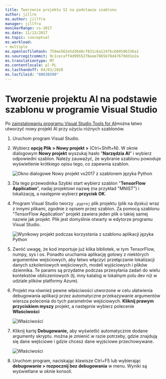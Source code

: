 ```yaml
---
title: Tworzenie projektu SI na podstawie szablonu
author: jillre
ms.author: jillfra
manager: jillfra
monikerRange: vs-2017
ms.date: 11/13/2017
ms.topic: conceptual
ms.workload:
- multiple
ms.openlocfilehash: 759ee562e5d3648cf831c6a1247bc660596336a1
ms.sourcegitcommit: 9c1cecaff4d9955276eee7865b78d47679dd1e2a
ms.translationtype: MT
ms.contentlocale: pl-PL
ms.lasthandoff: 04/03/2020
ms.locfileid: "80638590"
---
```

# <a name="create-an-ai-project-from-a-template-in-visual-studio"></a>Tworzenie projektu AI na podstawie szablonu w programie Visual Studio

Po [zainstalowaniu programu Visual Studio Tools for AI](installation.md)można łatwo utworzyć nowy projekt AI przy użyciu różnych szablonów.

1. Uruchom program Visual Studio.

2. Wybierz **opcję Plik > Nowy projekt >** (Ctrl+Shift+N). W oknie dialogowym **Nowy projekt** wyszukaj hasło "**Narzędzia AI**" i wybierz odpowiedni szablon. Należy zauważyć, że wybranie szablonu powoduje wyświetlenie krótkiego opisu tego, co zapewnia szablon.

    ![Okno dialogowe Nowy projekt vs2017 z szablonem języka Python](media/create-project/new-ai-project.png)

3. Dla tego przewodnika Szybki start wybierz szablon "**TensorFlow Application**", nadaj projektowi nazwę (na przykład "MNIST") i lokalizację, a następnie wybierz **przycisk OK**.

4. Program Visual Studio tworzy `.pyproj` plik projektu (plik na dysku) wraz z innymi plikami, zgodnie z opisem przez szablon. Za pomocą szablonu "TensorFlow Application" projekt zawiera jeden plik o takiej samej nazwie jak projekt. Plik jest domyślnie otwarty w edytorze programu Visual Studio.

    ![Wynikowy projekt podczas korzystania z szablonu aplikacji języka Python](media/create-project/new-tensorflowapp.png)

5. Zwróć uwagę, że kod importuje już kilka bibliotek, w tym TensorFlow, numpy, sys i os. Ponadto uruchamia aplikację gotowy z niektórych argumentów wejściowych, aby łatwo włączyć przełączanie lokalizacji danych szkoleniowych wejściowych, modeli wyjściowych i plików dziennika. Te params są przydatne podczas przesyłania zadań do wielu kontekstów obliczeniowych (tj. inny katalog w lokalnym polu dev niż w udziale plików platformy Azure).

6. Projekt ma również pewne właściwości utworzone w celu ułatwienia debugowania aplikacji przez automatyczne przekazywanie argumentów wiersza polecenia do tych parametrów wejściowych. **Kliknij prawym przyciskiem myszy** projekt, a następnie wybierz polecenie **Właściwości**

    ![Właściwości](media/create-project/project-properties.png)

7. Kliknij kartę **Debugowanie,** aby wyświetlić automatycznie dodane argumenty skryptu. można je zmienić w razie potrzeby, gdzie znajdują się dane wejściowe i gdzie chcesz dane wyjściowe przechowywane.

    ![Właściwości](media/create-project//project-properties_1.png)

8. Uruchom program, naciskając klawisze Ctrl+F5 lub wybierając **debugowanie > rozpocznij bez debugowania** w menu. Wyniki są wyświetlane w oknie konsoli.

